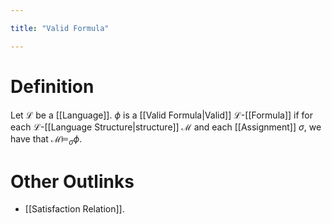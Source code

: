 ```yaml
---

title: "Valid Formula"

---
```

# Definition
Let $\mathcal{L}$ be a [[Language]]. $\phi$ is a [[Valid Formula|Valid]] $\mathcal{L}$-[[Formula]] if for each $\mathcal{L}$-[[Language Structure|structure]] $\mathcal{M}$ and each [[Assignment]] $\sigma$, we have that $\mathcal{M} \models_{\sigma} \phi$.

# Other Outlinks
- [[Satisfaction Relation]].